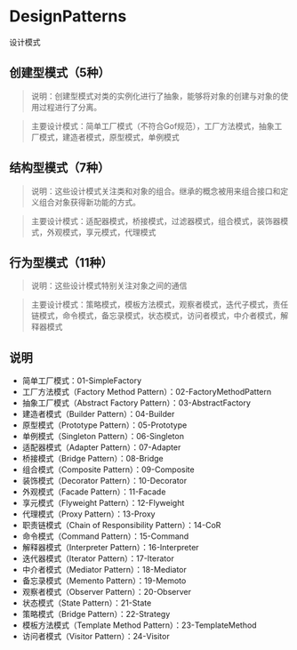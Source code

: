 # DesignPatterns
设计模式
## 创建型模式（5种）
> 说明：创建型模式对类的实例化进行了抽象，能够将对象的创建与对象的使用过程进行了分离。

> 主要设计模式：简单工厂模式（不符合Gof规范），工厂方法模式，抽象工厂模式，建造者模式，原型模式，单例模式

## 结构型模式（7种）
> 说明：这些设计模式关注类和对象的组合。继承的概念被用来组合接口和定义组合对象获得新功能的方式。

> 主要设计模式：适配器模式，桥接模式，过滤器模式，组合模式，装饰器模式，外观模式，享元模式，代理模式

## 行为型模式（11种）
> 说明：这些设计模式特别关注对象之间的通信

> 主要设计模式：策略模式，模板方法模式，观察者模式，迭代子模式，责任链模式，命令模式，备忘录模式，状态模式，访问者模式，中介者模式，解释器模式

## 说明
- 简单工厂模式：01-SimpleFactory
- 工厂方法模式（Factory Method Pattern）：02-FactoryMethodPattern
- 抽象工厂模式（Abstract Factory Pattern）：03-AbstractFactory
- 建造者模式（Builder Pattern）：04-Builder
- 原型模式（Prototype Pattern）：05-Prototype
- 单例模式（Singleton Pattern）：06-Singleton
- 适配器模式（Adapter Pattern）：07-Adapter
- 桥接模式（Bridge Pattern）：08-Bridge
- 组合模式（Composite Pattern）：09-Composite
- 装饰模式（Decorator Pattern）：10-Decorator
- 外观模式（Facade Pattern）：11-Facade
- 享元模式（Flyweight Pattern）：12-Flyweight
- 代理模式（Proxy Pattern）：13-Proxy
- 职责链模式（Chain of Responsibility Pattern）：14-CoR
- 命令模式（Command Pattern）：15-Command
- 解释器模式（Interpreter Pattern）：16-Interpreter
- 迭代器模式（Iterator Pattern）：17-Iterator
- 中介者模式（Mediator Pattern）：18-Mediator
- 备忘录模式（Memento Pattern）：19-Memoto
- 观察者模式（Observer Pattern）：20-Observer
- 状态模式（State Pattern）：21-State
- 策略模式（Bridge Pattern）：22-Strategy
- 模板方法模式（Template Method Pattern）：23-TemplateMethod
- 访问者模式（Visitor Pattern）：24-Visitor